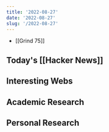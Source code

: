 ```yaml
---
title: '2022-08-27'
date: '2022-08-27'
slug: '/2022-08-27'
---
```


- [[Grind 75]]

## Today's [[Hacker News]]

## Interesting Webs

## Academic Research

## Personal Research
